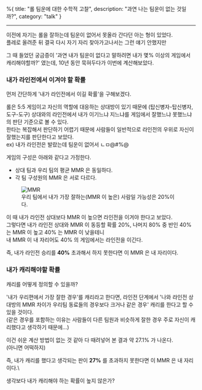 %{
title: "롤 팀운에 대한 수학적 고찰",
description: "과연 나는 팀운이 없는 것일까?",
category: "talk"
}

---

이전에 자기는 롤을 잘하는데 팀운이 없어서 못올라 간다던 아는 형이 있었다.\
플레로 올려준 뒤 결국 다시 자기 자리 찾아가고나서는 그런 얘기 안했지만

그 때 들었던 궁금증이 '과연 내가 팀운이 없다고 말하려면 내가 몇% 이상의 게임에서 캐리해야할까?' 였는데, 10년 동안 묵혀두다가 이번에 계산해보았다.

### 내가 라인전에서 이겨야 할 확률

먼저 간단하게 '내가 라인전에서 이길 확률'을 구해보겠다.

롤은 5:5 게임이고 자신의 역할에 대응하는 상대방이 있기 때문에 (탑신병자-탑신병자, 도구-도구) 상대와의 라인전에서 내가 이기느냐 지느냐를 게임에서 잘했느냐 못했느냐의 판단 기준으로 볼 수 있다.\
한타는 복잡해서 판단하기 어렵기 때문에 사람들이 일반적으로 라인전의 우위로 자신이 잘했는지를 판단한다고 보았다.\
ex) 내가 라인전은 발랐는데 팀운이 없어서 ㄴㅁ@#%@

게임의 구성은 아래와 같다고 가정한다.

- 상대 팀과 우리 팀의 평균 MMR 은 동일하다.
- 각 팀 구성원의 MMR 은 서로 다르다.

<figure>
  <img src="/images/blog/20230121_mmr.png" alt="MMR">
  <figcaption>우리 팀에서 내가 가장 잘하는(MMR 이 높은) 사람일 가능성은 20%이다.</figcaption>
</figure>

이 때 내가 라인전 상대보다 MMR 이 높으면 라인전을 이겨야 한다고 보았다.\
그렇다면 내가 라인전 상대와 MMR 이 동등할 확률 20%, 나머지 80% 중 반인 40% 는 MMR 이 높고 40% 는 MMR 이 낮을테니\
내 MMR 이 내 자리어도 40% 의 게임에서는 라인전을 이긴다.

즉, 내가 라인전 승리를 **40%** 초과해서 하지 못한다면 이 MMR 은 내 자리이다.

### 내가 캐리해야할 확률

캐리를 어떻게 정의할 수 있을까?

'내가 우리편에서 가장 잘한 경우'를 캐리라고 한다면, 라인전 단계에서 '나와 라인전 상대방의 MMR 차이가 우리팀 동료들의 경우보다 크거나 같은 경우' 캐리를 한다고 할 수 있을 것이다.\
(같은 경우를 포함하는 이유는 사람들이 다른 팀원과 비슷하게 잘한 경우 주로 자신이 캐리했다고 생각하기 때문에...)

이건 쉬운 계산 방법이 없는 것 같아 다 때려넣어 본 결과 약 27.1% 가 나온다.\
(아니면 어떡하지)

즉, 내가 캐리를 했다고 생각되는 판이 **27%** 를 초과하지 못한다면 이 MMR 은 내 자리이다.\

생각보다 내가 캐리해야 하는 확률이 높지 않은가?
